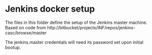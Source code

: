 # Jenkins docker setup

The files in this folder define the setup of the Jenkins master machine.  
Based on code from http://bitbucket/projects/INF/repos/jenkins-casc/browse/master

The jenkins.master credentials will need its password set upon initial bootup.


